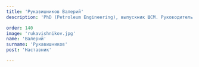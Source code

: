```yaml
---
title: 'Рукавишников Валерий'
description: 'PhD (Petroleum Engineering), выпускник ШСМ. Руководитель Центра Хериот-Ватт при Томском политехе.'

order: 140
image: 'rukavishnikov.jpg'
name: 'Валерий'
surname: 'Рукавишников'
post: 'Наставник'

---
```

